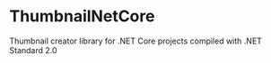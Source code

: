 # ThumbnailNetCore
Thumbnail creator library for .NET Core projects compiled with .NET Standard 2.0
